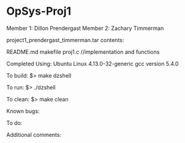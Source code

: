 # OpSys-Proj1


Member 1: Dillon Prendergast
Member 2: Zachary Timmerman


project1_prendergast_timmerman.tar contents:

README.md
makefile
proj1.c //implementation and functions

Completed Using:
Ubuntu Linux 4.13.0-32-generic
gcc version 5.4.0

To build:
$> make dzshell

To run:
$> ./dzshell

To clean:
$> make clean

Known bugs:

To do:

Additional comments:
